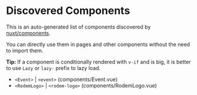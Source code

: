 # Discovered Components

This is an auto-generated list of components discovered by [nuxt/components](https://github.com/nuxt/components).

You can directly use them in pages and other components without the need to import them.

**Tip:** If a component is conditionally rendered with `v-if` and is big, it is better to use `Lazy` or `lazy-` prefix to lazy load.

- `<Event>` | `<event>` (components/Event.vue)
- `<RodemLogo>` | `<rodem-logo>` (components/RodemLogo.vue)
